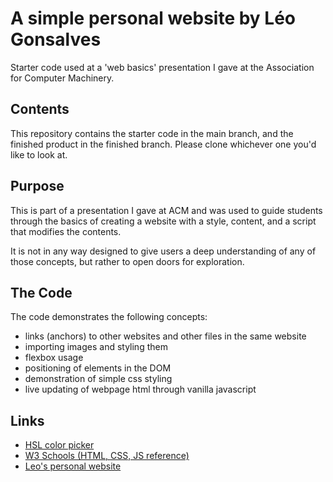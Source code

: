 # A simple personal website by Léo Gonsalves
Starter code used at a 'web basics' presentation I gave at the Association for Computer Machinery.

## Contents
This repository contains the starter code in the main branch, and the finished product in the finished branch. Please clone whichever one you'd like to look at.

## Purpose
This is part of a presentation I gave at ACM and was used to guide students through the basics of creating a website with a style, content, and a script that modifies the contents.

It is not in any way designed to give users a deep understanding of any of those concepts, but rather to open doors for exploration.

## The Code
The code demonstrates the following concepts:
* links (anchors) to other websites and other files in the same website
* importing images and styling them
* flexbox usage
* positioning of elements in the DOM
* demonstration of simple css styling
* live updating of webpage html through vanilla javascript

## Links
* [HSL color picker](http://hslpicker.com/)
* [W3 Schools (HTML, CSS, JS reference)](https://www.w3schools.com/)
* [Leo's personal website](https://leogons.com)